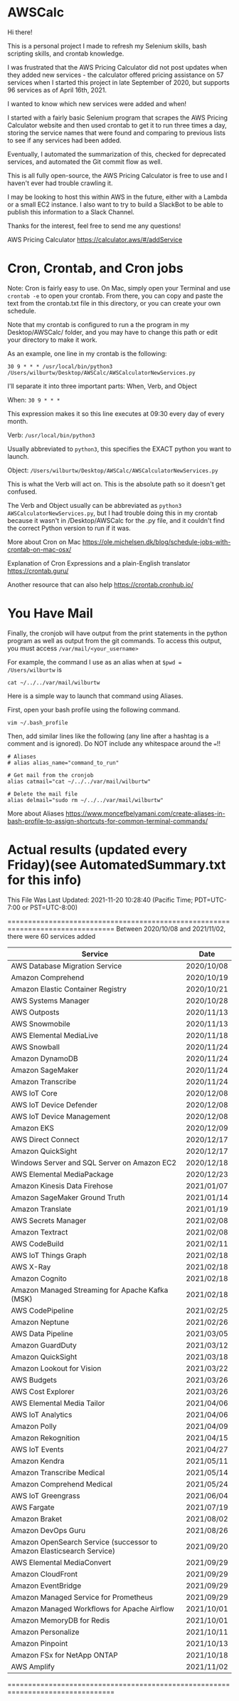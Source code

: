 # AWSCalc

Hi there!

This is a personal project I made to refresh my Selenium skills, bash scripting
skills, and crontab knowledge.

I was frustrated that the AWS Pricing Calculator did not post updates when they
added new services - the calculator offered pricing assistance on 57 services
when I started this project in late September of 2020, but supports 96 services
as of April 16th, 2021.

I wanted to know which new services were added and when!

I started with a fairly basic Selenium program that scrapes the AWS Pricing
Calculator website and then used crontab to get it to run three times a day,
storing the service names that were found and comparing to previous lists to
see if any services had been added.

Eventually, I automated the summarization of this, checked for deprecated
services, and automated the Git commit flow as well.

This is all fully open-source, the AWS Pricing Calculator is free to use and I
haven't ever had trouble crawling it.

I may be looking to host this within AWS in the future, either with a Lambda
or a small EC2 instance. I also want to try to build a SlackBot to be able to
publish this information to a Slack Channel.

Thanks for the interest, feel free to send me any questions!


AWS Pricing Calculator
https://calculator.aws/#/addService




# Cron, Crontab, and Cron jobs

Note: Cron is fairly easy to use. On Mac, simply open your Terminal and use
`crontab -e` to open your crontab. From there, you can copy and paste the text
from the crontab.txt file in this directory, or you can create your own
schedule.

Note that my crontab is configured to run a the program in my Desktop/AWSCalc/
folder, and you may have to change this path or edit your directory to make it
work.

As an example, one line in my crontab is the following:

`30 9 * * * /usr/local/bin/python3 /Users/wilburtw/Desktop/AWSCalc/AWSCalculatorNewServices.py`

I'll separate it into three important parts: When, Verb, and Object

When: `30 9 * * * `

This expression makes it so this line executes at 09:30 every day of every month.

Verb: `/usr/local/bin/python3`

Usually abbreviated to `python3`, this specifies the EXACT python you want to launch.

Object: `/Users/wilburtw/Desktop/AWSCalc/AWSCalculatorNewServices.py`

This is what the Verb will act on. This is the absolute path so it doesn't get confused.


The Verb and Object usually can be abbreviated as `python3 AWSCalculatorNewServices.py`,
but I had trouble doing this in my crontab because it wasn't in /Desktop/AWSCalc
for the .py file, and it couldn't find the correct Python version to run if it was.


More about Cron on Mac
https://ole.michelsen.dk/blog/schedule-jobs-with-crontab-on-mac-osx/

Explanation of Cron Expressions and a plain-English translator
https://crontab.guru/

Another resource that can also help
https://crontab.cronhub.io/


# You Have Mail

Finally, the cronjob will have output from the print statements in the python
program as well as output from the git commands. To access this output, you must
access `/var/mail/<your_username>`

For example, the command I use as an alias when at `$pwd = /Users/wilburtw` is

`cat ~/../../var/mail/wilburtw`

Here is a simple way to launch that command using Aliases.

First, open your bash profile using the following command.

`vim ~/.bash_profile`

Then, add similar lines like the following (any line after a hashtag is a
comment and is ignored). Do NOT include any whitespace around the `=`!!

```
# Aliases
# alias alias_name="command_to_run"

# Get mail from the cronjob
alias catmail="cat ~/../../var/mail/wilburtw"

# Delete the mail file
alias delmail="sudo rm ~/../../var/mail/wilburtw"
```


More about Aliases
https://www.moncefbelyamani.com/create-aliases-in-bash-profile-to-assign-shortcuts-for-common-terminal-commands/



# Actual results (updated every Friday)(see AutomatedSummary.txt for this info)
This File Was Last Updated: 2021-11-20 10:28:40 (Pacific Time; PDT=UTC-7:00 or PST=UTC-8:00)



================================================================================
Between 2020/10/08 and 2021/11/02, there were 60 services added 


Service                                              | Date           
---------------------------------------------------- | ---------------
AWS Database Migration Service                       | 2020/10/08  
Amazon Comprehend                                    | 2020/10/19  
Amazon Elastic Container Registry                    | 2020/10/21  
AWS Systems Manager                                  | 2020/10/28  
AWS Outposts                                         | 2020/11/13  
AWS Snowmobile                                       | 2020/11/13  
AWS Elemental MediaLive                              | 2020/11/18  
AWS Snowball                                         | 2020/11/24  
Amazon DynamoDB                                      | 2020/11/24  
Amazon SageMaker                                     | 2020/11/24  
Amazon Transcribe                                    | 2020/11/24  
AWS IoT Core                                         | 2020/12/08  
AWS IoT Device Defender                              | 2020/12/08  
AWS IoT Device Management                            | 2020/12/08  
Amazon EKS                                           | 2020/12/09  
AWS Direct Connect                                   | 2020/12/17  
Amazon QuickSight                                    | 2020/12/17  
Windows Server and SQL Server on Amazon EC2          | 2020/12/18  
AWS Elemental MediaPackage                           | 2020/12/23  
Amazon Kinesis Data Firehose                         | 2021/01/07  
Amazon SageMaker Ground Truth                        | 2021/01/14  
Amazon Translate                                     | 2021/01/19  
AWS Secrets Manager                                  | 2021/02/08  
Amazon Textract                                      | 2021/02/08  
AWS CodeBuild                                        | 2021/02/11  
AWS IoT Things Graph                                 | 2021/02/18  
AWS X-Ray                                            | 2021/02/18  
Amazon Cognito                                       | 2021/02/18  
Amazon Managed Streaming for Apache Kafka (MSK)      | 2021/02/18  
AWS CodePipeline                                     | 2021/02/25  
Amazon Neptune                                       | 2021/02/26  
AWS Data Pipeline                                    | 2021/03/05  
Amazon GuardDuty                                     | 2021/03/12  
Amazon QuickSight                                    | 2021/03/18  
Amazon Lookout for Vision                            | 2021/03/22  
AWS Budgets                                          | 2021/03/26  
AWS Cost Explorer                                    | 2021/03/26  
AWS Elemental Media Tailor                           | 2021/04/06  
AWS IoT Analytics                                    | 2021/04/06  
Amazon Polly                                         | 2021/04/09  
Amazon Rekognition                                   | 2021/04/15  
AWS IoT Events                                       | 2021/04/27  
Amazon Kendra                                        | 2021/05/11  
Amazon Transcribe Medical                            | 2021/05/14  
Amazon Comprehend Medical                            | 2021/05/24  
AWS IoT Greengrass                                   | 2021/06/04  
AWS Fargate                                          | 2021/07/19  
Amazon Braket                                        | 2021/08/02  
Amazon DevOps Guru                                   | 2021/08/26  
Amazon OpenSearch Service (successor to Amazon Elasticsearch Service) | 2021/09/20  
AWS Elemental MediaConvert                           | 2021/09/29  
Amazon CloudFront                                    | 2021/09/29  
Amazon EventBridge                                   | 2021/09/29  
Amazon Managed Service for Prometheus                | 2021/09/29  
Amazon Managed Workflows for Apache Airflow          | 2021/10/01  
Amazon MemoryDB for Redis                            | 2021/10/01  
Amazon Personalize                                   | 2021/10/11  
Amazon Pinpoint                                      | 2021/10/13  
Amazon FSx for NetApp ONTAP                          | 2021/10/18  
AWS Amplify                                          | 2021/11/02  




================================================================================
